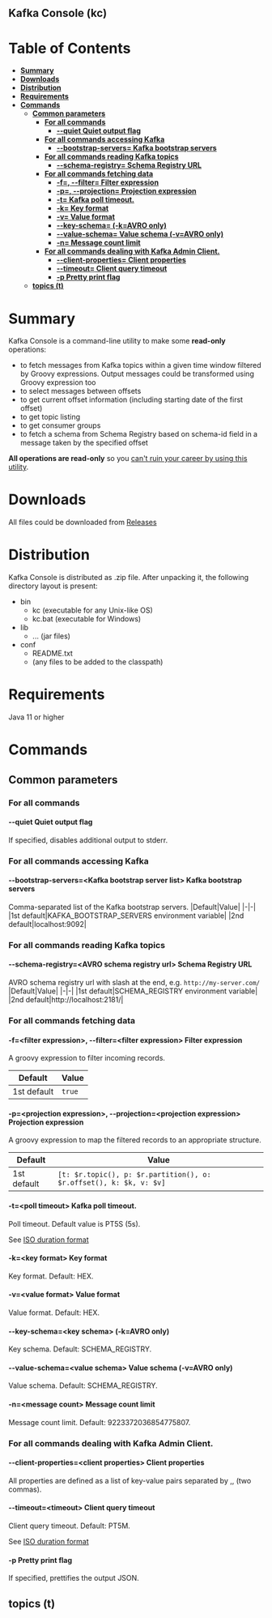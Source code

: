 Kafka Console (kc)
------------------

# Table of Contents

<!-- toc -->
- __[Summary](#summary)__
- __[Downloads](#downloads)__
- __[Distribution](#distribution)__
- __[Requirements](#requirements)__
- __[Commands](#commands)__
  - __[Common parameters](#common-parameters)__
    - __[For all commands](#for-all-commands)__
      - __[--quiet Quiet output flag](#--quiet-quiet-output-flag)__
    - __[For all commands accessing Kafka](#for-all-commands-accessing-kafka)__
      - __[--bootstrap-servers=<Kafka bootstrap server list> Kafka bootstrap servers](#--bootstrap-serverskafka-bootstrap-server-list-kafka-bootstrap-servers)__
    - __[For all commands reading Kafka topics](#for-all-commands-reading-kafka-topics)__
      - __[--schema-registry=<AVRO schema registry url> Schema Registry URL](#--schema-registryavro-schema-registry-url-schema-registry-url)__
    - __[For all commands fetching data](#for-all-commands-fetching-data)__
      - __[-f=<filter expression>, --filter=<filter expression> Filter expression](#-ffilter-expression---filterfilter-expression-filter-expression)__
      - __[-p=<projection expression>, --projection=<projection expression> Projection expression](#-pprojection-expression---projectionprojection-expression-projection-expression)__
      - __[-t=<poll timeout> Kafka poll timeout.](#-tpoll-timeout-kafka-poll-timeout)__
      - __[-k=<key format> Key format](#-kkey-format-key-format)__
      - __[-v=<value format> Value format](#-vvalue-format-value-format)__
      - __[--key-schema=<key schema> (-k=AVRO only)](#--key-schemakey-schema--kavro-only)__
      - __[--value-schema=<value schema> Value schema (-v=AVRO only)](#--value-schemavalue-schema-value-schema--vavro-only)__
      - __[-n=<message count> Message count limit](#-nmessage-count-message-count-limit)__
    - __[For all commands dealing with Kafka Admin Client.](#for-all-commands-dealing-with-kafka-admin-client)__
      - __[--client-properties=<client properties> Client properties](#--client-propertiesclient-properties-client-properties)__
      - __[--timeout=<timeout> Client query timeout](#--timeouttimeout-client-query-timeout)__
      - __[-p Pretty print flag](#-p-pretty-print-flag)__
  - __[topics (t)](#topics-t)__
<!-- /toc -->

# Summary

Kafka Console is a command-line utility to make some **read-only** operations:
* to fetch messages from Kafka topics within a given time window filtered by Groovy expressions. Output messages could be transformed using Groovy expression too
* to select messages between offsets
* to get current offset information (including starting date of the first offset)
* to get topic listing
* to get consumer groups
* to fetch a schema from Schema Registry based on schema-id field in a message taken by the specified offset

**All operations are read-only** so you <u>can't ruin your career by using this utility</u>.

# Downloads

All files could be downloaded from [Releases](https://github.com/dzmauchy/kc/releases)

# Distribution

Kafka Console is distributed as .zip file. After unpacking it, the following directory layout is present:
* bin
  * kc (executable for any Unix-like OS)
  * kc.bat (executable for Windows)
* lib
  * ... (jar files)
* conf
  * README.txt
  * (any files to be added to the classpath)

# Requirements

Java 11 or higher

# Commands

## Common parameters

### For all commands

#### --quiet Quiet output flag

If specified, disables additional output to stderr.

### For all commands accessing Kafka

#### --bootstrap-servers=\<Kafka bootstrap server list> Kafka bootstrap servers
Comma-separated list of the Kafka bootstrap servers.
|Default|Value|
|-|-|
|1st default|KAFKA_BOOTSTRAP_SERVERS environment variable|
|2nd default|localhost:9092|

### For all commands reading Kafka topics

#### --schema-registry=\<AVRO schema registry url> Schema Registry URL
AVRO schema registry url with slash at the end, e.g. ```http://my-server.com/```
|Default|Value|
|-|-|
|1st default|SCHEMA_REGISTRY environment variable|
|2nd default|http://localhost:2181/|

### For all commands fetching data

#### -f=\<filter expression>, --filter=\<filter expression> Filter expression

A groovy expression to filter incoming records.

|Default|Value|
|-|-|
|1st default|```true```|

#### -p=\<projection expression>, --projection=\<projection expression> Projection expression

A groovy expression to map the filtered records to an appropriate structure.

|Default|Value|
|-|-|
|1st default|```[t: $r.topic(), p: $r.partition(), o: $r.offset(), k: $k, v: $v]```|

#### -t=\<poll timeout> Kafka poll timeout.

Poll timeout.
Default value is PT5S (5s).

See [ISO duration format](https://www.digi.com/resources/documentation/digidocs/90001437-13/reference/r_iso_8601_duration_format.htm)

#### -k=\<key format> Key format

Key format. Default: HEX.

#### -v=\<value format> Value format

Value format. Default: HEX.

#### --key-schema=\<key schema> (-k=AVRO only)

Key schema. Default: SCHEMA_REGISTRY.

#### --value-schema=\<value schema> Value schema (-v=AVRO only)

Value schema. Default: SCHEMA_REGISTRY.

#### -n=\<message count> Message count limit

Message count limit. Default: 9223372036854775807.

### For all commands dealing with Kafka Admin Client.

#### --client-properties=\<client properties> Client properties

All properties are defined as a list of key-value pairs separated by ,, (two commas).

#### --timeout=\<timeout> Client query timeout

Client query timeout. Default: PT5M.

See [ISO duration format](https://www.digi.com/resources/documentation/digidocs/90001437-13/reference/r_iso_8601_duration_format.htm)

#### -p Pretty print flag

If specified, prettifies the output JSON.

## topics (t)